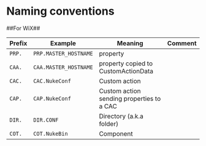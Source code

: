 Naming conventions
========================

##For WiX##

Prefix | Example               | Meaning                                     | Comment
------ | --------------------- | ------------------------------------------- | --- 
`PRP.` | `PRP.MASTER_HOSTNAME` | property                                    | 
`CAA.` | `CAA.MASTER_HOSTNAME` | property copied to CustomActionData         | 
`CAC.` | `CAC.NukeConf`        | Custom action                               |
`CAP.` | `CAP.NukeConf`        | Custom action sending properties to a CAC   |  
`DIR.` | `DIR.CONF`            | Directory (a.k.a folder)                    | 
`COT.` | `COT.NukeBin`         | Component                                   | 


